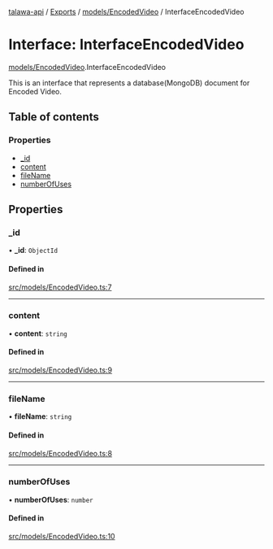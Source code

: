 [talawa-api](../README.md) / [Exports](../modules.md) / [models/EncodedVideo](../modules/models_EncodedVideo.md) / InterfaceEncodedVideo

# Interface: InterfaceEncodedVideo

[models/EncodedVideo](../modules/models_EncodedVideo.md).InterfaceEncodedVideo

This is an interface that represents a database(MongoDB) document for Encoded Video.

## Table of contents

### Properties

- [\_id](models_EncodedVideo.InterfaceEncodedVideo.md#_id)
- [content](models_EncodedVideo.InterfaceEncodedVideo.md#content)
- [fileName](models_EncodedVideo.InterfaceEncodedVideo.md#filename)
- [numberOfUses](models_EncodedVideo.InterfaceEncodedVideo.md#numberofuses)

## Properties

### \_id

• **\_id**: `ObjectId`

#### Defined in

[src/models/EncodedVideo.ts:7](https://github.com/PalisadoesFoundation/talawa-api/blob/d38198a/src/models/EncodedVideo.ts#L7)

___

### content

• **content**: `string`

#### Defined in

[src/models/EncodedVideo.ts:9](https://github.com/PalisadoesFoundation/talawa-api/blob/d38198a/src/models/EncodedVideo.ts#L9)

___

### fileName

• **fileName**: `string`

#### Defined in

[src/models/EncodedVideo.ts:8](https://github.com/PalisadoesFoundation/talawa-api/blob/d38198a/src/models/EncodedVideo.ts#L8)

___

### numberOfUses

• **numberOfUses**: `number`

#### Defined in

[src/models/EncodedVideo.ts:10](https://github.com/PalisadoesFoundation/talawa-api/blob/d38198a/src/models/EncodedVideo.ts#L10)
